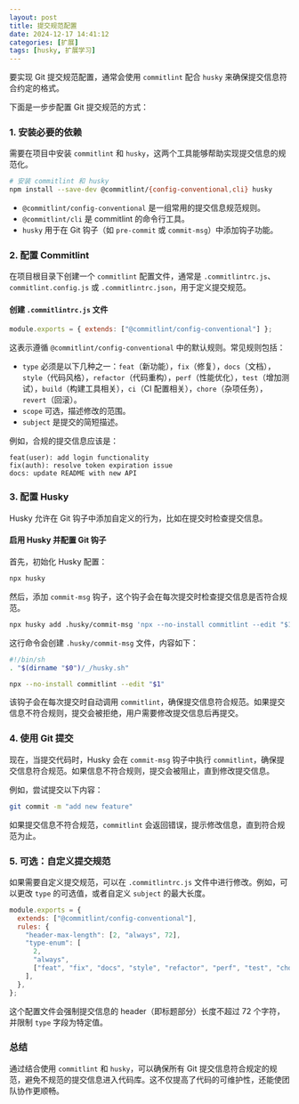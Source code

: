 ```yaml
---
layout: post
title: 提交规范配置
date: 2024-12-17 14:41:12
categories: [扩展]
tags: [husky, 扩展学习]
---
```


要实现 Git 提交规范配置，通常会使用 `commitlint` 配合 `husky` 来确保提交信息符合约定的格式。

下面是一步步配置 Git 提交规范的方式：

### 1. 安装必要的依赖

需要在项目中安装 `commitlint` 和 `husky`，这两个工具能够帮助实现提交信息的规范化。

```bash
# 安装 commitlint 和 husky
npm install --save-dev @commitlint/{config-conventional,cli} husky
```

- `@commitlint/config-conventional` 是一组常用的提交信息规范规则。
- `@commitlint/cli` 是 commitlint 的命令行工具。
- `husky` 用于在 Git 钩子（如 `pre-commit` 或 `commit-msg`）中添加钩子功能。

### 2. 配置 Commitlint

在项目根目录下创建一个 `commitlint` 配置文件，通常是 `.commitlintrc.js`、`commitlint.config.js` 或 `.commitlintrc.json`，用于定义提交规范。

#### 创建 `.commitlintrc.js` 文件

```js
module.exports = { extends: ["@commitlint/config-conventional"] };
```

这表示遵循 `@commitlint/config-conventional` 中的默认规则。常见规则包括：

- `type` 必须是以下几种之一：`feat`（新功能），`fix`（修复），`docs`（文档），`style`（代码风格），`refactor`（代码重构），`perf`（性能优化），`test`（增加测试），`build`（构建工具相关），`ci`（CI 配置相关），`chore`（杂项任务），`revert`（回滚）。
- `scope` 可选，描述修改的范围。
- `subject` 是提交的简短描述。

例如，合规的提交信息应该是：

```
feat(user): add login functionality
fix(auth): resolve token expiration issue
docs: update README with new API
```

### 3. 配置 Husky

Husky 允许在 Git 钩子中添加自定义的行为，比如在提交时检查提交信息。

#### 启用 Husky 并配置 Git 钩子

首先，初始化 Husky 配置：

```bash
npx husky
```

然后，添加 `commit-msg` 钩子，这个钩子会在每次提交时检查提交信息是否符合规范。

```bash
npx husky add .husky/commit-msg 'npx --no-install commitlint --edit "$1"'
```

这行命令会创建 `.husky/commit-msg` 文件，内容如下：

```bash
#!/bin/sh
. "$(dirname "$0")/_/husky.sh"

npx --no-install commitlint --edit "$1"
```

该钩子会在每次提交时自动调用 `commitlint`，确保提交信息符合规范。如果提交信息不符合规则，提交会被拒绝，用户需要修改提交信息后再提交。

### 4. 使用 Git 提交

现在，当提交代码时，Husky 会在 `commit-msg` 钩子中执行 `commitlint`，确保提交信息符合规范。如果信息不符合规则，提交会被阻止，直到修改提交信息。

例如，尝试提交以下内容：

```bash
git commit -m "add new feature"
```

如果提交信息不符合规范，`commitlint` 会返回错误，提示修改信息，直到符合规范为止。

### 5. 可选：自定义提交规范

如果需要自定义提交规范，可以在 `.commitlintrc.js` 文件中进行修改。例如，可以更改 `type` 的可选值，或者自定义 `subject` 的最大长度。

```js
module.exports = {
  extends: ["@commitlint/config-conventional"],
  rules: {
    "header-max-length": [2, "always", 72],
    "type-enum": [
      2,
      "always",
      ["feat", "fix", "docs", "style", "refactor", "perf", "test", "chore"],
    ],
  },
};
```

这个配置文件会强制提交信息的 header（即标题部分）长度不超过 72 个字符，并限制 `type` 字段为特定值。

### 总结

通过结合使用 `commitlint` 和 `husky`，可以确保所有 Git 提交信息符合规定的规范，避免不规范的提交信息进入代码库。这不仅提高了代码的可维护性，还能使团队协作更顺畅。
